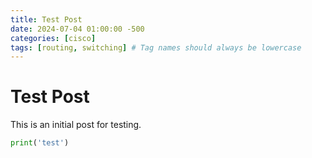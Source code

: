 ```yaml
---
title: Test Post
date: 2024-07-04 01:00:00 -500
categories: [cisco]
tags: [routing, switching] # Tag names should always be lowercase
---
```

# Test Post
This is an initial post for testing.

```python
print('test')
```